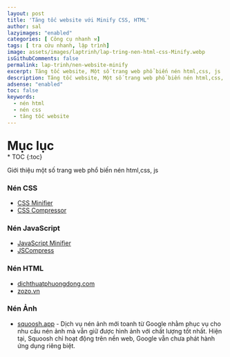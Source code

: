 ```yaml
---
layout: post
title: 'Tăng tốc website với Minify CSS, HTML'
author: sal
lazyimages: "enabled"
categories: [ Công cụ nhanh ⚒]
tags: [ tra cứu nhanh, lập trình]
image: assets/images/laptrinh/lap-tring-nen-html-css-Minify.webp
isGithubComments: false
permalink: lap-trinh/nen-website-minify
excerpt: Tăng tốc website, Một số trang web phổ biến nén html,css, js
description: Tăng tốc website, Một số trang web phổ biến nén html,css, js
adsense: "enabled"
toc: false
keywords:
  - nén html
  - nén css
  - tăng tốc website
---
```


<p style="margin-bottom: 0px; font-weight: 700;font-size: 1.75rem;">Mục lục</p>
* TOC
{:toc}

Giới thiệu một số trang web phổ biến nén html,css, js

### **Nén CSS**

*   [CSS Minifier](https://cssminifier.com/)
*   [CSS Compressor](https://csscompressor.com/)

### **Nén JavaScript**

*   [JavaScript Minifier](https://javascript-minifier.com/)
*   [JSCompress](https://jscompress.com/)

### **Nén HTML**

*   [dichthuatphuongdong.com](https://dichthuatphuongdong.com/tienich/compress-css-html.html)
*   [zozo.vn](https://zozo.vn/ws/tools/minifytemplate)

### **Nén Ảnh**

*   [squoosh.app](https://squoosh.app/) - Dịch vụ nén ảnh mới toanh từ Google nhằm phục vụ cho nhu cầu nén ảnh mà vẫn giữ được hình ảnh với chất lượng tốt nhất. Hiện tại, Squoosh chỉ hoạt động trên nền web, Google vẫn chưa phát hành ứng dụng riêng biệt.

